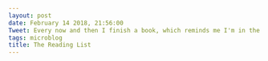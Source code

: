 ```yaml
---
layout: post
date: February 14 2018, 21:56:00
Tweet: Every now and then I finish a book, which reminds me I'm in the middle of three others, and I decide to start a new one.
tags: microblog
title: The Reading List
---
```




